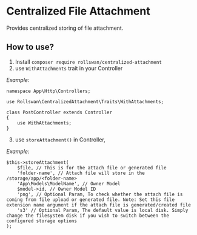 # Centralized File Attachment

Provides centralized storing of file attachment.

## How to use?
1) Install `composer require rollswan/centralized-attachment`
2) use `WithAttachments` trait in your Controller

*Example:*

    namespace App\Http\Controllers;
    
    use Rollswan\CentralizedAttachment\Traits\WithAttachments;
    
    class PostController extends Controller
    {
        use WithAttachments;
    }


3) use `storeAttachment()` in Controller, 

*Example:*

    $this->storeAttachment(
        $file, // This is for the attach file or generated file
        'folder-name', // Attach file will store in the /storage/app/<folder-name>
        'App\Models\ModelName', // Owner Model
        $model->id, // Owner Model ID
        'png', // Optional Param, To check whether the attach file is coming from file upload or generated file. Note: Set this file extension name argument if the attach file is generated/created file
        's3' // Optional Param, The default value is local disk. Simply change the filesystem disk if you wish to switch between the configured storage options
    );
